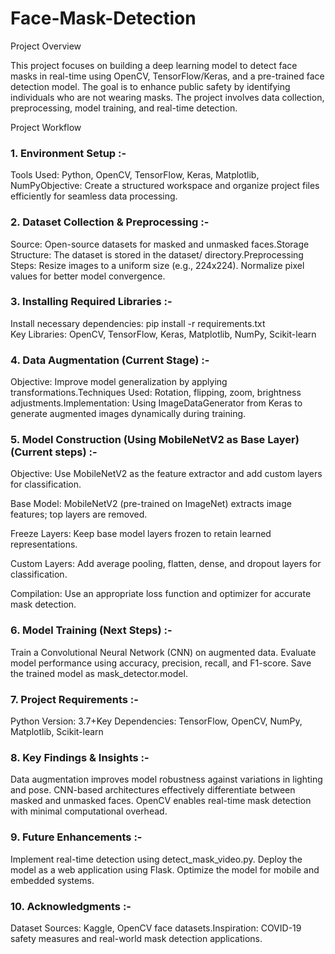 # Face-Mask-Detection
Project Overview

This project focuses on building a deep learning model to detect face masks in real-time using OpenCV, TensorFlow/Keras, and a pre-trained face detection model. The goal is to enhance public safety by identifying individuals who are not wearing masks. The project involves data collection, preprocessing, model training, and real-time detection.

Project Workflow

### 1. Environment Setup  :-
Tools Used: Python, OpenCV, TensorFlow, Keras, Matplotlib, NumPyObjective: Create a structured workspace and organize project files efficiently for seamless data processing.

### 2. Dataset Collection & Preprocessing  :-
Source: Open-source datasets for masked and unmasked faces.Storage Structure: The dataset is stored in the dataset/ directory.Preprocessing Steps: Resize images to a uniform size (e.g., 224x224). Normalize pixel values for better model convergence.

### 3. Installing Required Libraries  :-
Install necessary dependencies:
pip install -r requirements.txt  
Key Libraries: OpenCV, TensorFlow, Keras, Matplotlib, NumPy, Scikit-learn

### 4. Data Augmentation (Current Stage)  :-
Objective: Improve model generalization by applying transformations.Techniques Used: Rotation, flipping, zoom, brightness adjustments.Implementation: Using ImageDataGenerator from Keras to generate augmented images dynamically during training.

### 5.  Model Construction (Using MobileNetV2 as Base Layer) (Current steps) :-

Objective: Use MobileNetV2 as the feature extractor and add custom layers for classification.

Base Model: MobileNetV2 (pre-trained on ImageNet) extracts image features; top layers are removed.

Freeze Layers: Keep base model layers frozen to retain learned representations.

Custom Layers: Add average pooling, flatten, dense, and dropout layers for classification.

Compilation: Use an appropriate loss function and optimizer for accurate mask detection.

### 6. Model Training (Next Steps)  :-
Train a Convolutional Neural Network (CNN) on augmented data. Evaluate model performance using accuracy, precision, recall, and F1-score. Save the trained model as mask_detector.model.

### 7. Project Requirements  :-
Python Version: 3.7+Key Dependencies: TensorFlow, OpenCV, NumPy, Matplotlib, Scikit-learn

### 8. Key Findings & Insights  :-
Data augmentation improves model robustness against variations in lighting and pose. CNN-based architectures effectively differentiate between masked and unmasked faces. OpenCV enables real-time mask detection with minimal computational overhead.

### 9. Future Enhancements  :-
Implement real-time detection using detect_mask_video.py. Deploy the model as a web application using Flask. Optimize the model for mobile and embedded systems.

### 10. Acknowledgments  :-
Dataset Sources: Kaggle, OpenCV face datasets.Inspiration: COVID-19 safety measures and real-world mask detection applications.
